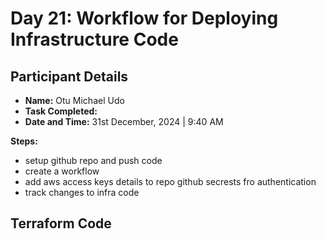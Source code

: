 # Day 21: Workflow for Deploying Infrastructure Code

## Participant Details

- **Name:** Otu Michael Udo
- **Task Completed:**
- **Date and Time:** 31st December, 2024 | 9:40 AM 

__Steps:__
- setup github repo and push code
- create a workflow
- add aws access keys details to repo github secrests fro authentication
- track changes to infra code

## Terraform Code 
```hcl
```